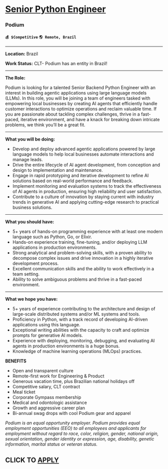 # [Senior Python Engineer](https://www.remotewlb.com/apply/senior-python-engineer-129602)  
### Podium  
#### `💰 $Competitive` `🌎 Remote, Brazil`  

****

**Location:** Brazil

**Work Status:** CLT- Podium has an entity in Brazil!

****

**The Role:**

Podium is looking for a talented Senior Backend Python Engineer with an interest in building agentic applications using large language models (LLMs). In this role, you will be joining a team of engineers tasked with empowering local businesses by creating AI agents that efficiently handle customer interactions to optimize operations and reclaim valuable time. If you are passionate about tackling complex challenges, thrive in a fast-paced, iterative environment, and have a knack for breaking down intricate problems, we think you’ll be a great fit.

****

**What you will be doing:**

  * Develop and deploy advanced agentic applications powered by large language models to help local businesses automate interactions and manage leads.
  * Drive the entire lifecycle of AI agent development, from conception and design to implementation and maintenance.
  * Engage in rapid prototyping and iterative development to refine AI solutions based on real-world performance and feedback.
  * Implement monitoring and evaluation systems to track the effectiveness of AI agents in production, ensuring high reliability and user satisfaction.
  * Contribute to a culture of innovation by staying current with industry trends in generative AI and applying cutting-edge research to practical business solutions.

****

**What you should have:**

  * 5+ years of hands-on programming experience with at least one modern language such as Python, Go, or Elixir.
  * Hands-on experience training, fine-tuning, and/or deploying LLM applications in production environments.
  * Strong analytical and problem-solving skills, with a proven ability to decompose complex issues and drive innovation in a highly iterative development process.
  * Excellent communication skills and the ability to work effectively in a team setting.
  * Ability to solve ambiguous problems and thrive in a fast-paced environment.

****

**What we hope you have:**

  * 5+ years of experience contributing to the architecture and design of large-scale distributed systems and/or ML systems and tools.
  * Proficiency in Python, with a track record of developing AI-driven applications using this language.
  * Exceptional writing abilities with the capacity to craft and optimize prompts for generative AI models.
  * Experience with deploying, monitoring, debugging, and evaluating AI agents in production environments is a huge bonus.
  * Knowledge of machine learning operations (MLOps) practices.

**BENEFITS**

  * Open and transparent culture
  * Remote-first work for Engineering & Product
  * Generous vacation time, plus Brazilian national holidays off
  * Competitive salary, CLT contract
  * Meal ticket
  * Corporate Gympass membership
  * Medical and odontologic assistance
  * Growth and aggressive career plan
  * Bi-annual swag drops with cool Podium gear and apparel

_Podium is an equal opportunity employer. Podium provides equal employment opportunities (EEO) to all employees and applicants for employment without regard to race, color, religion, gender, national origin, sexual orientation, gender identity or expression, age, disability, genetic information, marital status or veteran status._

  
## CLICK TO [APPLY](https://www.remotewlb.com/apply/senior-python-engineer-129602)

